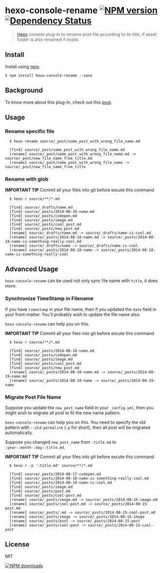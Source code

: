 hexo-console-rename [![NPM version][npm-image]][npm-url] [![Dependency Status][depstat-image]][depstat-url]
===================

> [Hexo] console plug-in to rename post file according to its title, if asset folder is also renamed if exsits

## Install

Install using [npm][npm-url].

    $ npm install hexo-console-rename --save

## Background

To know more about this plug-in, check out this [post].

## Usage

### Rename specific file

```
  $ hexo rename source/_post/some_post_with_wrong_file_name.md

  [find] source/_post/some_post_with_wrong_file_name.md
  [rename] source/_post/some_post_with_wrong_file_name.md -> source/_post/new_file_name_from_title.md
  [rename] source/_post/some_post_with_wrong_file_name -> source/_post/new_file_name_from_title
```
### Rename with glob

**IMPORTANT TIP** Commit all your files into git before excute this command
```
  $ hexo r source/**/*.md

  [find] source/_drafts/name.md
  [find] source/_posts/2014-08-18-name.md
  [find] source/_posts/codepen.md
  [find] source/_posts/image.md
  [find] source/_posts/cool_post.md
  [find] source/_posts/new_post.md
  [rename] source/_drafts/name.md -> source/_drafts/name-is-cool.md
  [rename] source/_posts/2014-08-18-name.md -> source/_posts/2014-08-18-name-is-something-really-cool.md
  [rename] source/_drafts/name -> source/_drafts/name-is-cool
  [rename] source/_posts/2014-08-18-name -> source/_posts/2014-08-18-name-is-something-really-cool
```

## Advanced Usage

`hexo-console-rename` can be used not only sync file name with `title`, it does more.

### Synchronize TimeStamp in Filename

If you have `timestamp` in your file name, then if you updated the `date` field in your front-matter. You'll probably wish to update the file name also.

`hexo-console-rename` can help you on this.

**IMPORTANT TIP** Commit all your files into git before excute this command
```
  $ hexo r source/**/*.md

  [find] source/_posts/2014-08-18-name.md
  [find] source/_posts/codepen.md
  [find] source/_posts/image.md
  [find] source/_posts/cool_post.md
  [find] source/_posts/new_post.md
  [rename] source/_posts/2014-08-18-name.md -> source/_posts/2014-08-19-name.md
  [rename] source/_posts/2014-08-18-name -> source/_posts/2014-08-19-name
```

### Migrate Post File Name

Suppose you update the `new_post_name` field in your `_config.yml`, then you might wish to migrate all post to fit the new name pattern.

`hexo-console-rename` can help you on this. You need to specify the old pattern with `--old-permalink` (`-p` for short), then all post will be migrated automatically.

Suppose you changed `new_post_name` from `:title.md` to `:year-:month-:day-:title.md`.

**IMPORTANT TIP** Commit all your files into git before excute this command
```
  $ hexo r -p ':title.md' source/**/*.md

  [find] source/_posts/2014-08-17-codepen.md
  [find] source/_posts/2014-08-18-name-is-something-really-cool.md
  [find] source/_posts/2014-08-19-name-is-cool.md
  [find] source/_posts/image.md
  [find] source/_posts/post.md
  [find] source/_posts/cool-post.md
  [rename] source/_posts/image.md -> source/_posts/2014-08-15-image.md
  [rename] source/_posts/cool-post.md -> source/_posts/2014-08-15-post.md
  [rename] source/_posts/.md -> source/_posts/2014-08-15-cool-post.md
  [rename] source/_posts/image -> source/_posts/2014-08-15-image
  [rename] source/_posts/post -> source/_posts/2014-08-15-post
  [rename] source/_posts/cool-post -> source/_posts/2014-08-15-cool-post
```

## License
MIT

[![NPM downloads][npm-downloads]][npm-url]

[homepage]: https://github.com/timnew/hexo-console-rename

[npm-url]: https://npmjs.org/package/hexo-console-rename
[npm-image]: http://img.shields.io/npm/v/hexo-console-rename.svg?style=flat
[npm-downloads]: http://img.shields.io/npm/dm/hexo-console-rename.svg?style=flat

[depstat-url]: https://gemnasium.com/timnew/hexo-console-rename
[depstat-image]: http://img.shields.io/gemnasium/timnew/hexo-console-rename.svg?style=flat

[Hexo]: http://hexo.io/
[post]: http://timnew.dev/blog/2014/08/19/Hexo-plug-in-to-rename-the-post-according-to-title-automatically/
